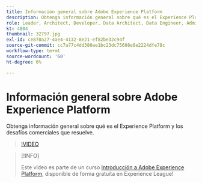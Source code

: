 ```yaml
---
title: Información general sobre Adobe Experience Platform
description: Obtenga información general sobre qué es el Experience Platform y los desafíos comerciales que resuelve.
role: Leader, Architect, Developer, Data Architect, Data Engineer, Admin, User
kt: 4804
thumbnail: 32797.jpg
exl-id: ce870a27-4ae4-4132-8e21-ef82be32c94f
source-git-commit: cc7a77c4dd380ae1bc23dc75608e8e2224dfe78c
workflow-type: tm+mt
source-wordcount: '60'
ht-degree: 6%

---
```


# Información general sobre Adobe Experience Platform

Obtenga información general sobre qué es el Experience Platform y los desafíos comerciales que resuelve.

>[!VIDEO](https://video.tv.adobe.com/v/32797?quality=12&learn=on)

>[!INFO]
>
> Este vídeo es parte de un curso [Introducción a Adobe Experience Platform](https://experienceleague.adobe.com/?recommended=ExperiencePlatform-U-1-2020.1), disponible de forma gratuita en Experience League!



